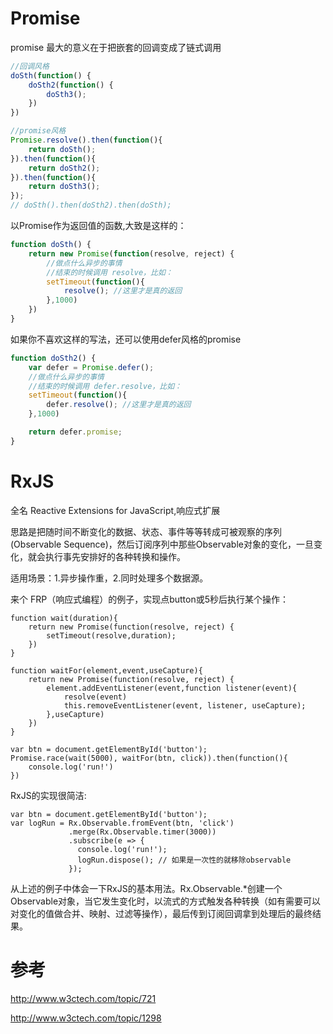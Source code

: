 # Promise

promise 最大的意义在于把嵌套的回调变成了链式调用

```js
//回调风格
doSth(function() {
    doSth2(function() {
        doSth3();
    })
})

//promise风格
Promise.resolve().then(function(){
    return doSth();
}).then(function(){
    return doSth2();
}).then(function(){
    return doSth3();
});
// doSth().then(doSth2).then(doSth);
```

以Promise作为返回值的函数,大致是这样的：
```js
function doSth() {
    return new Promise(function(resolve, reject) {
        //做点什么异步的事情
        //结束的时候调用 resolve，比如：
        setTimeout(function(){
            resolve(); //这里才是真的返回
        },1000)
    })
}
```
如果你不喜欢这样的写法，还可以使用defer风格的promise
```js
function doSth2() {
    var defer = Promise.defer();
    //做点什么异步的事情
    //结束的时候调用 defer.resolve，比如：
    setTimeout(function(){
        defer.resolve(); //这里才是真的返回
    },1000)

    return defer.promise;
}
```

# RxJS
全名 Reactive Extensions for JavaScript,响应式扩展

思路是把随时间不断变化的数据、状态、事件等等转成可被观察的序列(Observable Sequence)，然后订阅序列中那些Observable对象的变化，一旦变化，就会执行事先安排好的各种转换和操作。

适用场景：1.异步操作重，2.同时处理多个数据源。

来个 FRP（响应式编程）的例子，实现点button或5秒后执行某个操作：
```
function wait(duration){
    return new Promise(function(resolve, reject) {
        setTimeout(resolve,duration);
    })
}

function waitFor(element,event,useCapture){
    return new Promise(function(resolve, reject) {
        element.addEventListener(event,function listener(event){
            resolve(event)
            this.removeEventListener(event, listener, useCapture);
        },useCapture)
    })
}

var btn = document.getElementById('button');
Promise.race(wait(5000), waitFor(btn, click)).then(function(){
    console.log('run!')
})
```
RxJS的实现很简洁:
```
var btn = document.getElementById('button');
var logRun = Rx.Observable.fromEvent(btn, 'click')
             .merge(Rx.Observable.timer(3000))
             .subscribe(e => {
               console.log('run!');
               logRun.dispose(); // 如果是一次性的就移除observable
             });
```

从上述的例子中体会一下RxJS的基本用法。Rx.Observable.*创建一个Observable对象，当它发生变化时，以流式的方式触发各种转换（如有需要可以对变化的值做合并、映射、过滤等操作），最后传到订阅回调拿到处理后的最终结果。


# 参考
http://www.w3ctech.com/topic/721

http://www.w3ctech.com/topic/1298
